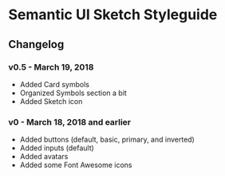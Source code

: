 # Semantic UI Sketch Styleguide

## Changelog

### v0.5 - March 19, 2018

* Added Card symbols
* Organized Symbols section a bit
* Added Sketch icon


### v0 - March 18, 2018 and earlier

* Added buttons (default, basic, primary, and inverted)
* Added inputs (default)
* Added avatars
* Added some Font Awesome icons


